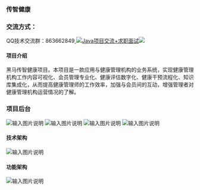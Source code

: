 ### 传智健康

### 交流方式：

QQ技术交流群：863662849<a target="_blank" href="https://qm.qq.com/cgi-bin/qm/qr?k=9yLlyD1dRBL97xmBKw43zRt0-6xg8ohb&jump_from=webapi">
<img border="0" src="//pub.idqqimg.com/wpa/images/group.png" alt="Java项目交流+求职面试" title="Java项目交流+求职面试"></a><a target="_blank" href="http://mail.qq.com/cgi-bin/qm_share?t=qm_mailme&email=f0hLSE9OTkdHTT8ODlEcEBI" style="text-decoration:none;"><img src="http://rescdn.qqmail.com/zh_CN/htmledition/images/function/qm_open/ico_mailme_02.png"/></a>

#### 项目介绍
黑马传智健康项目。本项目是一款应用与健康管理机构的业务系统，实现健康管理机构工作内容可视化、会员管理专业化、健康评估数字化、健康干预流程化、知识库集成化，从而提高健康管理师的工作效率，加强与会员间的互动，增强管理者对健康管理机构运营情况的了解。
### 项目后台
![输入图片说明](https://images.gitee.com/uploads/images/2020/0901/151139_2b4e14ce_800553.png "屏幕截图.png")
![输入图片说明](https://images.gitee.com/uploads/images/2020/0901/140626_06f724d4_800553.png "检查项管理.png")
![输入图片说明](https://images.gitee.com/uploads/images/2020/0901/140641_5a381a31_800553.png "检查组管理.png")
![输入图片说明](https://images.gitee.com/uploads/images/2020/0901/140653_f1838c6e_800553.png "运营数据统计.png")
#### 技术架构
![输入图片说明](https://images.gitee.com/uploads/images/2019/1129/094959_251488f7_5447470.png "屏幕截图.png")
#### 功能架构
![输入图片说明](https://images.gitee.com/uploads/images/2019/1129/095442_0edca7d3_5447470.png "屏幕截图.png")